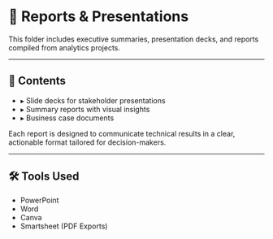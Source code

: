 # 📄 Reports & Presentations

This folder includes executive summaries, presentation decks, and reports compiled from analytics projects.

---

## 📌 Contents

- ▸ Slide decks for stakeholder presentations
- ▸ Summary reports with visual insights
- ▸ Business case documents

Each report is designed to communicate technical results in a clear, actionable format tailored for decision-makers.

---

## 🛠 Tools Used
- PowerPoint
- Word
- Canva
- Smartsheet (PDF Exports)
